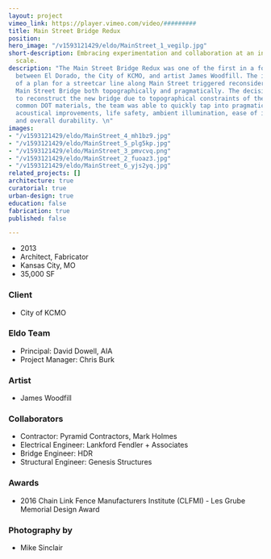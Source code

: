```yaml
---
layout: project
vimeo_link: https://player.vimeo.com/video/#########
title: Main Street Bridge Redux
position: 
hero_image: "/v1593121429/eldo/MainStreet_1_vegilp.jpg"
short-description: Embracing experimentation and collaboration at an infrastructural
  scale.
description: "The Main Street Bridge Redux was one of the first in a four-part collaboration
  between El Dorado, the City of KCMO, and artist James Woodfill. The introduction
  of a plan for a streetcar line along Main Street triggered reconsideration of the
  Main Street Bridge both topographically and pragmatically. The decision was made
  to reconstruct the new bridge due to topographical constraints of the rails. Embracing
  common DOT materials, the team was able to quickly tap into pragmatic concerns including
  acoustical improvements, life safety, ambient illumination, ease of installation,
  and overall durability. \n"
images:
- "/v1593121429/eldo/MainStreet_4_mh1bz9.jpg"
- "/v1593121429/eldo/MainStreet_5_plg5kp.jpg"
- "/v1593121429/eldo/MainStreet_3_pmvcvq.png"
- "/v1593121429/eldo/MainStreet_2_fuoaz3.jpg"
- "/v1593121429/eldo/MainStreet_6_yjs2yq.jpg"
related_projects: []
architecture: true
curatorial: true
urban-design: true
education: false
fabrication: true
published: false

---
```

* 2013
* Architect, Fabricator
* Kansas City, MO
* 35,000 SF

### Client

* City of KCMO

### Eldo Team

* Principal: David Dowell, AIA
* Project Manager: Chris Burk

### Artist

* James Woodfill

### Collaborators

* Contractor: Pyramid Contractors, Mark Holmes
* Electrical Engineer: Lankford Fendler + Associates
* Bridge Engineer: HDR
* Structural Engineer: Genesis Structures

### Awards

* 2016 Chain Link Fence Manufacturers Institute (CLFMI) - Les Grube Memorial Design Award

### Photography by

* Mike Sinclair